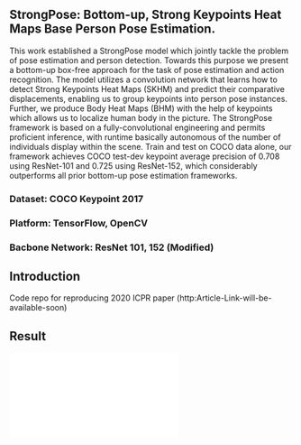 ## StrongPose: Bottom-up, Strong Keypoints Heat Maps Base Person Pose Estimation.
This work established a StrongPose model which jointly tackle the problem of pose estimation and person detection. Towards this purpose we present a bottom-up box-free approach for the task of pose estimation and action recognition. The model utilizes a convolution network that learns how to detect Strong Keypoints Heat Maps (SKHM) and predict their comparative displacements, enabling us to group keypoints into person pose instances. Further, we produce Body Heat Maps (BHM) with the help of keypoints which allows us to localize human body in the picture. The StrongPose framework is based on a fully-convolutional engineering and permits proficient inference, with runtime basically autonomous of the number of individuals display within the scene. Train and test on COCO data alone, our framework achieves COCO test-dev keypoint average precision of 0.708 using ResNet-101 and 0.725 using ResNet-152, which considerably outperforms all prior bottom-up pose estimation frameworks.

### Dataset: COCO Keypoint 2017
### Platform: TensorFlow, OpenCV
### Bacbone Network: ResNet 101, 152 (Modified)

## Introduction
Code repo for reproducing 2020 ICPR paper (http:Article-Link-will-be-available-soon)

## Result
![](pic3.pdf)

